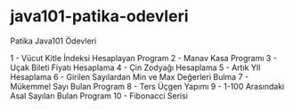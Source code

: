 # java101-patika-odevleri

Patika Java101 Ödevleri

1 - Vücut Kitle İndeksi Hesaplayan Program
2 - Manav Kasa Programı
3 - Uçak Bileti Fiyatı Hesaplama
4 - Çin Zodyağı Hesaplama
5 - Artık YIl Hesaplama
6 - Girilen Sayılardan Min ve Max Değerleri Bulma
7 - Mükemmel Sayı Bulan Program
8 - Ters Üçgen Yapımı
9 - 1-100 Arasındaki Asal Sayıları Bulan Program
10 - Fibonacci Serisi
